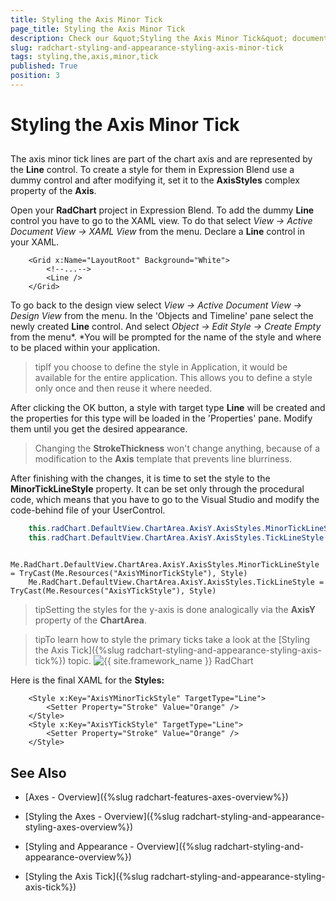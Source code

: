 ```yaml
---
title: Styling the Axis Minor Tick
page_title: Styling the Axis Minor Tick
description: Check our &quot;Styling the Axis Minor Tick&quot; documentation article for the RadChart {{ site.framework_name }} control.
slug: radchart-styling-and-appearance-styling-axis-minor-tick
tags: styling,the,axis,minor,tick
published: True
position: 3
---
```


# Styling the Axis Minor Tick



## 

The axis minor tick lines are part of the chart axis and are represented by the __Line__ control. To create a style for them in Expression Blend use a dummy control and after modifying it, set it to the __AxisStyles__ complex property of the __Axis__.

Open your __RadChart__ project in Expression Blend. To add the dummy __Line__ control you have to go to the XAML view. To do that select *View -> Active Document View -> XAML View* from the menu. Declare a __Line__ control in your XAML.



```XAML
	<Grid x:Name="LayoutRoot" Background="White">
	    <!--...-->
	    <Line />
	</Grid>
```

To go back to the design view select *View -> Active Document View -> Design View* from the menu. In the 'Objects and Timeline' pane select the newly created __Line__ control. And select *Object -> Edit Style -> Create Empty* from the menu*. *You will be prompted for the name of the style and where to be placed within your application.

>tipIf you choose to define the style in Application, it would be available for the entire application. This allows you to define a style only once and then reuse it where needed.

After clicking the OK button, a style with target type __Line__ will be created and the properties for this type will be loaded in the 'Properties' pane. Modify them until you get the desired appearance.

>Changing the __StrokeThickness__ won't change anything, because of a modification to the __Axis__ template that prevents line blurriness.

After finishing with the changes, it is time to set the style to the __MinorTickLineStyle__ property. It can be set only through the procedural code, which means that you have to go to the Visual Studio and modify the code-behind file of your UserControl.



```C#
	this.radChart.DefaultView.ChartArea.AxisY.AxisStyles.MinorTickLineStyle = this.Resources["AxisYMinorTickStyle"] as Style;
	this.radChart.DefaultView.ChartArea.AxisY.AxisStyles.TickLineStyle = this.Resources["AxisYTickStyle"] as Style;
```
```VB.NET
	Me.RadChart.DefaultView.ChartArea.AxisY.AxisStyles.MinorTickLineStyle = TryCast(Me.Resources("AxisYMinorTickStyle"), Style)
	Me.RadChart.DefaultView.ChartArea.AxisY.AxisStyles.TickLineStyle = TryCast(Me.Resources("AxisYTickStyle"), Style)
```



>tipSetting the styles for the y-axis is done analogically via the __AxisY__ property of the __ChartArea__.

>tipTo learn how to style the primary ticks take a look at the [Styling the Axis Tick]({%slug radchart-styling-and-appearance-styling-axis-tick%}) topic.
![{{ site.framework_name }} RadChart  ](images/RadChart_StylingAxisMinorTickLines_03.png)

Here is the final XAML for the __Styles:__



```XAML
	<Style x:Key="AxisYMinorTickStyle" TargetType="Line">
	    <Setter Property="Stroke" Value="Orange" />
	</Style>
	<Style x:Key="AxisYTickStyle" TargetType="Line">
	    <Setter Property="Stroke" Value="Orange" />
	</Style>
```



## See Also

 * [Axes - Overview]({%slug radchart-features-axes-overview%})

 * [Styling the Axes - Overview]({%slug radchart-styling-and-appearance-styling-axes-overview%})

 * [Styling and Appearance - Overview]({%slug radchart-styling-and-appearance-overview%})

 * [Styling the Axis Tick]({%slug radchart-styling-and-appearance-styling-axis-tick%})
